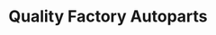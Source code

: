 ---
title: "Quality Factory Autoparts"
url: /chandler/quality-factory-autoparts/
shop: car parts
---
